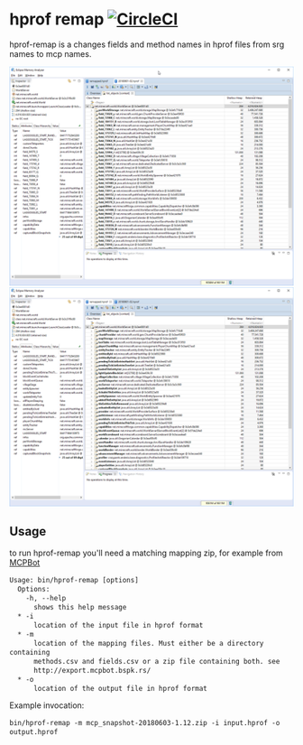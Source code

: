 hprof remap [![CircleCI](https://circleci.com/gh/fraenkelc/hprof-remap.svg?style=svg&circle-token=5ef6c2316aa405dab1bfaeaaf1d1c322e6d09173)](https://circleci.com/gh/fraenkelc/hprof-remap)
============

hprof-remap is a changes fields and method names in hprof files from srg names to mcp names. 

![image before remapping](./.github/before.png "before remapping")
![image after remapping](./.github/after.png "after remapping")

## Usage
to run hprof-remap you'll need a matching mapping zip, for example from [MCPBot](http://export.mcpbot.bspk.rs/)

```text
Usage: bin/hprof-remap [options]
  Options:
    -h, --help
      shows this help message
  * -i
      location of the input file in hprof format
  * -m
      location of the mapping files. Must either be a directory containing 
      methods.csv and fields.csv or a zip file containing both. see 
      http://export.mcpbot.bspk.rs/ 
  * -o
      location of the output file in hprof format
```

Example invocation: 
```text
bin/hprof-remap -m mcp_snapshot-20180603-1.12.zip -i input.hprof -o output.hprof
```
